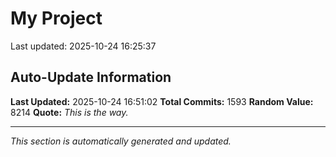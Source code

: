 # My Project


Last updated: 2025-10-24 16:25:37
































































































































































































































































































































































































































































































































































































































































































































































































































































































































































































































































































































































































































































































































































































































































































































































































































































































































































































































































































































































































































































## Auto-Update Information

**Last Updated:** 2025-10-24 16:51:02
**Total Commits:** 1593
**Random Value:** 8214
**Quote:** _This is the way._

---
_This section is automatically generated and updated._